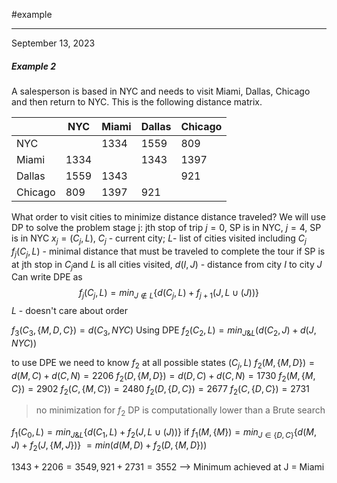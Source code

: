 
#example

---
September 13, 2023
##### Example 2
A salesperson is based in NYC and needs to visit Miami, Dallas, Chicago and then return to NYC. This is the following distance matrix.

|         | NYC  | Miami | Dallas | Chicago |
|---------|------|-------|--------|---------|
| NYC     |      | 1334  | 1559   | 809     |
| Miami   | 1334 |       | 1343   | 1397    |
| Dallas  | 1559 | 1343  |        | 921     |
| Chicago | 809  | 1397  | 921    |         |

What order to visit cities to minimize distance distance traveled?
We will use DP to solve the problem
stage j:  jth stop of trip
$j=0$, SP is in NYC, $j=4$, SP is in NYC
$x_j=(C_j,L)$, $C_j$ - current city; $L$- list of cities visited including $C_j$
$f_j(C_j,L)$ - minimal distance that must be traveled to complete the tour if SP is at jth stop in $C_j$and $L$ is all cities visited,
$d(I,J)$ - distance from city $I$ to city $J$ 
Can write DPE as 
$$f_j(C_j,L)=min_{J\notin{}L}\{d(C_j,L)+f_{j+1}(J,L \cup (J))\}$$
$L$ - doesn't care about order

$f_3(C_3,\{M,D,C\})=d(C_3,NYC)$
Using DPE
$f_2(C_2,L)=min_{J\&L}(d(C_2,J)+d(J,NYC))$

to use DPE we need to know $f_2$ at all possible states $(C_j,L)$
$f_2(M,\{M,D\})=d(M,C)+d(C,N)=2206$
$f_2(D,\{M,D\})=d(D,C)+d(C,N)=1730$
$f_2(M,\{M,C\})=2902$
$f_2(C,\{M,C\})=2480$
$f_2(D,\{D,C\})=2677$
$f_2(C,\{D,C\})=2731$

> no minimization for $f_2$ 
> DP is computationally lower than a Brute search

$f_1(C_0,L)=min_{J\&L}\{d(C_1,L)+f_2(J,L \cup (J))\}$ 
if $f_1(M,\{M\})=min_{J\in\{D,C\}}\{d(M,J)+f_2(J,\{M,J\})\}$ 
$=min(d(M,D)+f_2(D,\{M,D\}))$

$1343+2206=3549,921+2731=3552$ --> Minimum achieved at J = Miami



